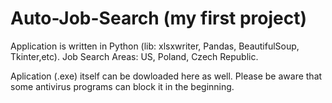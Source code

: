 # Auto-Job-Search (my first project)

Application is written in Python (lib: xlsxwriter, Pandas, BeautifulSoup, Tkinter,etc). 
Job Search Areas: US, Poland, Czech Republic. 

Aplication (.exe) itself can be dowloaded here as well.
Please be aware that some antivirus programs can block it in the beginning. 
